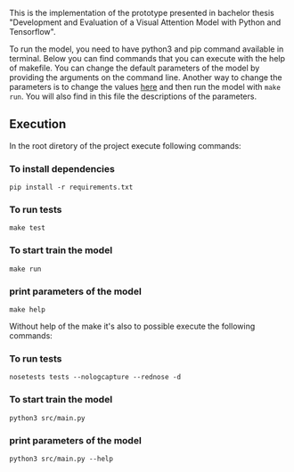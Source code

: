 This is the implementation of the prototype presented in bachelor thesis "Development and Evaluation of a Visual Attention Model with Python and Tensorflow".

To run the model, you need to have python3 and pip command available in terminal.
Below you can find commands that you can execute with the help of makefile.
You can change the default parameters of the model by providing the arguments on the command line.
Another way to change the parameters is to change the values [here](https://github.com/monapasan/bachelor-thesis/blob/master/src/main.py) and then run the model with `make run`. You will also find in this file the descriptions of the parameters. 

## Execution

In the root diretory of the project execute following commands:

### To install dependencies
`pip install -r requirements.txt`

### To run tests
`make test`

### To start train the model
`make run`

### print parameters of the model
`make help`

Without help of the  make it's also to possible execute the following commands:

### To run tests
`nosetests tests --nologcapture --rednose -d`

### To start train the model
`python3 src/main.py`

### print parameters of the model
`python3 src/main.py --help`

